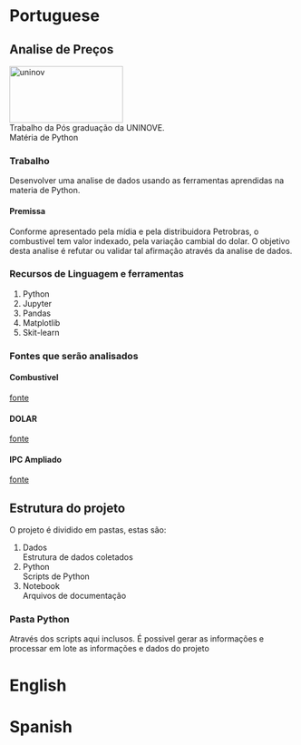 <h1>Portuguese</h1>

<H2>Analise de Preços</H2>

<img src="https://www.uninove.br/logo-uninove.svg" alt="uninov" width="200" height="100"><br/>Trabalho da Pós graduação da UNINOVE.
<br/>Matéria de Python

<H3>Trabalho</H3>
Desenvolver uma analise de dados usando as ferramentas aprendidas na materia de Python.

<h4>Premissa</h4>
Conforme apresentado pela mídia e pela distribuidora Petrobras, o combustivel tem valor indexado, pela variação cambial do dolar.
O objetivo desta analise é refutar ou validar tal afirmação através da analise de dados.

<h3>Recursos de Linguagem e ferramentas</h3>
<ol>
  <li>Python</li>
  <li>Jupyter</li>
  <li>Pandas</li>
  <li>Matplotlib</li>
  <li>Skit-learn</li>
</ol>



<h3>Fontes que serão analisados</h3>

<h4>Combustivel</h4>
<a href="https://dados.gov.br/dataset/serie-historica-de-precos-de-combustiveis-por-revenda">fonte</a>

<h4>DOLAR</h4>
<a href="https://www.econodados.com.br/tabela.dll/in5?cod_site=TestDrive%20Macrodados%20Online&pg=-1">fonte</a>

<h4>IPC Ampliado</h4>
<a href="https://www.econodados.com.br/tabela.dll/in5?cod_site=TestDrive%20Macrodados%20Online&pg=-1">fonte</a>

<h2>Estrutura do projeto</h2>
<p> O projeto é dividido em pastas, estas são:</p>
<ol>
  <li>Dados</li> Estrutura de dados coletados
  <li>Python</li> Scripts de Python
  <li>Notebook</li> Arquivos de documentação
</ol>

<h3>Pasta Python</h3>
<p>Através dos scripts aqui inclusos. É possivel gerar as informações e processar em lote as informações e dados do projeto</p>


<h1>English</h1>


<h1>Spanish</h1>
